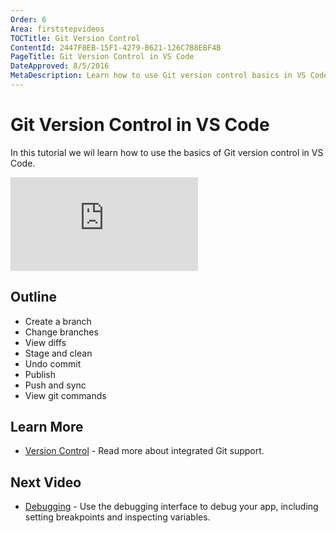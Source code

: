 ```yaml
---
Order: 6
Area: firststepvideos
TOCTitle: Git Version Control
ContentId: 2447F8EB-15F1-4279-B621-126C7B8EBF4B
PageTitle: Git Version Control in VS Code
DateApproved: 8/5/2016
MetaDescription: Learn how to use Git version control basics in VS Code. 
---
```


# Git Version Control in VS Code

In this tutorial we wil learn how to use the basics of Git version control in VS Code. 

<iframe src="https://www.youtube.com/embed/AKNYgP0yEOY?rel=0&amp;disablekb=0&amp;modestbranding=1&amp;showinfo=0" frameborder="0" allowfullscreen></iframe>

## Outline

* Create a branch
* Change branches
* View diffs
* Stage and clean
* Undo commit
* Publish
* Push and sync
* View git commands

## Learn More

* [Version Control](/docs/editor/versioncontrol) - Read more about integrated Git support. 

## Next Video

* [Debugging](/docs/firststepvideos/debugging) - Use the debugging interface to debug your app, including setting breakpoints and inspecting variables. 